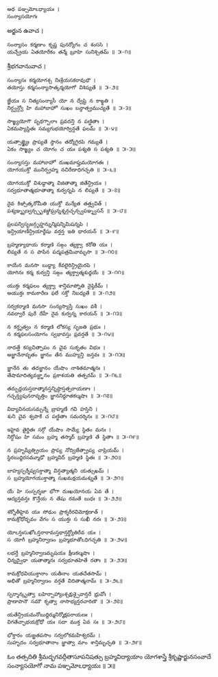 	అథ పఞ్చమోఽధ్యాయః ।
	సంన్యాసయోగః

అర్జున ఉవాచ ।

	సంన్యాసం కర్మణాం కృష్ణ పునర్యోగం చ శంససి ।
	యచ్ఛ్రేయ ఏతయోరేకం తన్మే బ్రూహి సునిశ్చితమ్ ॥ ౫-౧॥

శ్రీభగవానువాచ ।

	సంన్యాసః కర్మయోగశ్చ నిఃశ్రేయసకరావుభౌ ।
	తయోస్తు కర్మసంన్యాసాత్కర్మయోగో విశిష్యతే ॥ ౫-౨॥

	జ్ఞేయః స నిత్యసంన్యాసీ యో న ద్వేష్టి న కాఙ్క్షతి ।
	నిర్ద్వన్ద్వో హి మహాబాహో సుఖం బన్ధాత్ప్రముచ్యతే ॥ ౫-౩॥

	సాఙ్ఖ్యయోగౌ పృథగ్బాలాః ప్రవదన్తి న పణ్డితాః ।
	ఏకమప్యాస్థితః సమ్యగుభయోర్విన్దతే ఫలమ్ ॥ ౫-౪॥

	యత్సాఙ్ఖ్యైః ప్రాప్యతే స్థానం తద్యోగైరపి గమ్యతే ।
	ఏకం సాఙ్ఖ్యం చ యోగం చ యః పశ్యతి స పశ్యతి ॥ ౫-౫॥

	సంన్యాసస్తు మహాబాహో దుఃఖమాప్తుమయోగతః ।
	యోగయుక్తో మునిర్బ్రహ్మ నచిరేణాధిగచ్ఛతి ॥ ౫-౬॥

	యోగయుక్తో విశుద్ధాత్మా విజితాత్మా జితేన్ద్రియః ।
	సర్వభూతాత్మభూతాత్మా కుర్వన్నపి న లిప్యతే ॥ ౫-౭॥

	నైవ కిఞ్చిత్కరోమీతి యుక్తో మన్యేత తత్త్వవిత్ ।
	పశ్యఞ్శృణ్వన్స్పృశఞ్జిఘ్రన్నశ్నన్గచ్ఛన్స్వపఞ్శ్వసన్ ॥ ౫-౮॥

	ప్రలపన్విసృజన్గృహ్ణన్నున్మిషన్నిమిషన్నపి ।
	ఇన్ద్రియాణీన్ద్రియార్థేషు వర్తన్త ఇతి ధారయన్ ॥ ౫-౯॥

	బ్రహ్మణ్యాధాయ కర్మాణి సఙ్గం త్యక్త్వా కరోతి యః ।
	లిప్యతే న స పాపేన పద్మపత్రమివామ్భసా ॥ ౫-౧౦॥

	కాయేన మనసా బుద్ధ్యా కేవలైరిన్ద్రియైరపి ।
	యోగినః కర్మ కుర్వన్తి సఙ్గం త్యక్త్వాత్మశుద్ధయే ॥ ౫-౧౧॥

	యుక్తః కర్మఫలం త్యక్త్వా శాన్తిమాప్నోతి నైష్ఠికీమ్ ।
	అయుక్తః కామకారేణ ఫలే సక్తో నిబధ్యతే ॥ ౫-౧౨॥

	సర్వకర్మాణి మనసా సంన్యస్యాస్తే సుఖం వశీ ।
	నవద్వారే పురే దేహీ నైవ కుర్వన్న కారయన్ ॥ ౫-౧౩॥

	న కర్తృత్వం న కర్మాణి లోకస్య సృజతి ప్రభుః ।
	న కర్మఫలసంయోగం స్వభావస్తు ప్రవర్తతే ॥ ౫-౧౪॥

	నాదత్తే కస్యచిత్పాపం న చైవ సుకృతం విభుః ।
	అజ్ఞానేనావృతం జ్ఞానం తేన ముహ్యన్తి జన్తవః ॥ ౫-౧౫॥

	జ్ఞానేన తు తదజ్ఞానం యేషాం నాశితమాత్మనః ।
	తేషామాదిత్యవజ్జ్ఞానం ప్రకాశయతి తత్పరమ్ ॥ ౫-౧౬॥

	తద్బుద్ధయస్తదాత్మానస్తన్నిష్ఠాస్తత్పరాయణాః ।
	గచ్ఛన్త్యపునరావృత్తిం జ్ఞాననిర్ధూతకల్మషాః ॥ ౫-౧౭॥

	విద్యావినయసమ్పన్నే బ్రాహ్మణే గవి హస్తిని ।
	శుని చైవ శ్వపాకే చ పణ్డితాః సమదర్శినః ॥ ౫-౧౮॥

	ఇహైవ తైర్జితః సర్గో యేషాం సామ్యే స్థితం మనః ।
	నిర్దోషం హి సమం బ్రహ్మ తస్మాద్ బ్రహ్మణి తే స్థితాః ॥ ౫-౧౯॥

	న ప్రహృష్యేత్ప్రియం ప్రాప్య నోద్విజేత్ప్రాప్య చాప్రియమ్ ।
	స్థిరబుద్ధిరసమ్మూఢో బ్రహ్మవిద్ బ్రహ్మణి స్థితః ॥ ౫-౨౦॥

	బాహ్యస్పర్శేష్వసక్తాత్మా విన్దత్యాత్మని యత్సుఖమ్ ।
	స బ్రహ్మయోగయుక్తాత్మా సుఖమక్షయమశ్నుతే ॥ ౫-౨౧॥

	యే హి సంస్పర్శజా భోగా దుఃఖయోనయ ఏవ తే ।
	ఆద్యన్తవన్తః కౌన్తేయ న తేషు రమతే బుధః ॥ ౫-౨౨॥

	శక్నోతీహైవ యః సోఢుం ప్రాక్శరీరవిమోక్షణాత్ ।
	కామక్రోధోద్భవం వేగం స యుక్తః స సుఖీ నరః ॥ ౫-౨౩॥

	యోఽన్తఃసుఖోఽన్తరారామస్తథాన్తర్జ్యోతిరేవ యః ।
	స యోగీ బ్రహ్మనిర్వాణం బ్రహ్మభూతోఽధిగచ్ఛతి ॥ ౫-౨౪॥

	లభన్తే బ్రహ్మనిర్వాణమృషయః క్షీణకల్మషాః ।
	ఛిన్నద్వైధా యతాత్మానః సర్వభూతహితే రతాః ॥ ౫-౨౫॥

	కామక్రోధవియుక్తానాం యతీనాం యతచేతసామ్ ।
	అభితో బ్రహ్మనిర్వాణం వర్తతే విదితాత్మనామ్ ॥ ౫-౨౬॥

	స్పర్శాన్కృత్వా బహిర్బాహ్యాంశ్చక్షుశ్చైవాన్తరే భ్రువోః ।
	ప్రాణాపానౌ సమౌ కృత్వా నాసాభ్యన్తరచారిణౌ ॥ ౫-౨౭॥

	యతేన్ద్రియమనోబుద్ధిర్మునిర్మోక్షపరాయణః ।
	విగతేచ్ఛాభయక్రోధో యః సదా ముక్త ఏవ సః ॥ ౫-౨౮॥

	భోక్తారం యజ్ఞతపసాం సర్వలోకమహేశ్వరమ్ ।
	సుహృదం సర్వభూతానాం జ్ఞాత్వా మాం శాన్తిమృచ్ఛతి ॥ ౫-౨౯॥

ఓం తత్సదితి శ్రీమద్భగవద్గీతాసూపనిషత్సు
బ్రహ్మవిద్యాయాం యోగశాస్త్రే శ్రీకృష్ణార్జునసంవాదే
సంన్యాసయోగో నామ పఞ్చమోఽధ్యాయః ॥ ౫॥
